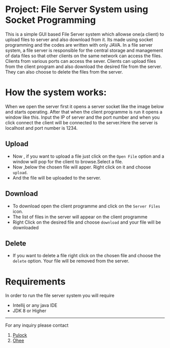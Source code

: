 # Project: File Server System using Socket Programming
This is a simple GUI based File Server system which allowse one(a client) to upload files to server and also download from it. Its made using socket programming and the codes are written with only JAVA.
In a file server system, a file server is responsible for the central storage and management of data files so that other clients on the same network can access the files. Clients from various ports can access the sever. Clients can upload files from the client program and also download the desired file from the server. They can also choose to delete the files from the server.

# How the system works:
When we open the server first it opens a server socket like the image below and starts operating.
After that when the client programme is run it opens a window like this.
Input the IP of server and the port number and when you click connect the client will be connected to the server.Here the server is localhost and port number is 1234.

## Upload
- Now , if you want to upload a file just click on the `Open File` option and a window will pop for the client to browse.Select a file.
- Now ,below the chosen file will apper. Right click on it and choose `upload`.
- And the file will be uploaded to the server.
## Download
- To download open the client programme and click on the `Server Files` icon.
- The list of files in the server will appear on the client programme
- Right Click on the desired file and choose `download` and your file will be downloaded
## Delete
- If you want to delete a file right click on the chosen file and choose the `delete` option. Your file will be removed from the server.

# Requirements 
In order to run the file server system you will require 
- Intellij or any java IDE
- JDK 8 or Higher

---
For any inquiry please contact
1. [Pulock](pulockkamol50@gmail.com)
2. [Ohee](sfiohee@gmail.com)

